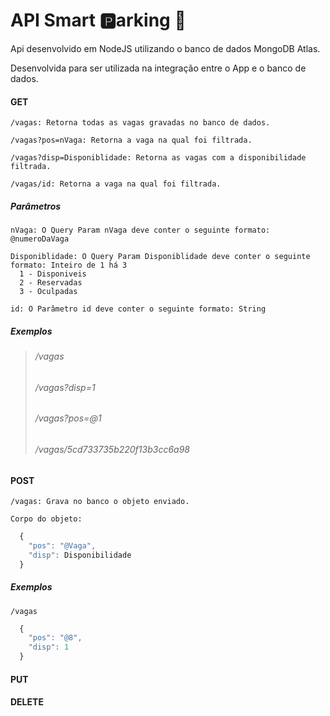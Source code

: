 # API Smart :parking:arking :car:
Api desenvolvido em NodeJS utilizando o banco de dados MongoDB Atlas.

Desenvolvida para ser utilizada na integração entre o App e o banco de dados.

  ####  GET

    /vagas: Retorna todas as vagas gravadas no banco de dados.

    /vagas?pos=nVaga: Retorna a vaga na qual foi filtrada.
    
    /vagas?disp=Disponiblidade: Retorna as vagas com a disponibilidade filtrada.
    
    /vagas/id: Retorna a vaga na qual foi filtrada.

##### Parâmetros
    nVaga: O Query Param nVaga deve conter o seguinte formato: @numeroDaVaga
    
    Disponiblidade: O Query Param Disponiblidade deve conter o seguinte formato: Inteiro de 1 há 3
      1 - Disponiveis
      2 - Reservadas
      3 - Oculpadas

    id: O Parâmetro id deve conter o seguinte formato: String
    
##### Exemplos
>  ###### /vagas
>  ###### /vagas?disp=1
>  ###### /vagas?pos=@1
>  ###### /vagas/5cd733735b220f13b3cc6a98
  

  ####  POST

    /vagas: Grava no banco o objeto enviado.

    Corpo do objeto:

  ```javascript
    {
      "pos": "@Vaga",
      "disp": Disponibilidade
    }
  ```
  
##### Exemplos
    /vagas

  ```javascript
    {
      "pos": "@8",
      "disp": 1
    }
  ```

  ####  PUT


  ####  DELETE


